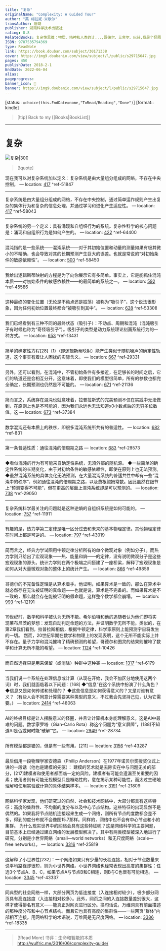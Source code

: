 ```yaml
---
title: "复杂"
originalName: "Complexity: A Guided Tour"
author: "英 梅拉妮·米歇尔"
transAuthor: 唐璐
publisher: 湖南科学技术出版社
rating: 8.8
RelatedBooks: 复杂性思维：物质、精神和人类的计...,哥德尔、艾舍尔、巴赫,我是个怪圈,脑中魅影,隐秩序,数学简史,巴拉巴西网络科学,表象与本质,系统之美,模型思维
ISBN: 9787535794369
type: ReadNote
link: https://book.douban.com/subject/30171338
cover: https://img9.doubanio.com/view/subject/l/public/s29715647.jpg
pages: 450
publishDate: 2018-2-1
EndDate: 2022-06-04
alias:
pageprogress:
banner_icon: 📖
banner: https://img9.doubanio.com/view/subject/l/public/s29715647.jpg
---
```

[status:: `=choice(this.EndDate=none,"ToRead/Reading","Done")`]
[format:: kindle]


>[!tip] Back to my [[Books|BookList]]

---
# 复杂

![复杂|300](https://img9.doubanio.com/view/subject/l/public/s29715647.jpg)

>[!quote]

现在我可以对复杂系统加以定义：复杂系统是由大量组分组成的网络，不存在中央控制， — location: [417]() ^ref-51847

---
复杂系统是由大量组分组成的网络，不存在中央控制，通过简单运作规则产生出复杂的集体行为和复杂的信息处理，并通过学习和进化产生适应性。 — location: [417]() ^ref-58043

---
复杂系统的另一个定义：具有涌现和自组织行为的系统。复杂性科学的核心问题是：涌现和自组织行为是如何产生的。 — location: [422]() ^ref-64400

---
混沌指的是一些系统——混沌系统——对于其初始位置和动量的测量如果有极其微小的不精确，也会导致对其的长期预测产生巨大的误差。也就是常说的“对初始条件的敏感依赖性”。 — location: [500]() ^ref-58450

---
我给出逻辑斯蒂映射的方程是为了向你展示它有多简单。事实上，它是能抓住混沌本质——对初始条件的敏感依赖性——的最简单的系统之一。 — location: [592]() ^ref-45586

---
这种最终的变化位置（无论是不动点还是振荡）被称为“吸引子”，这个说法很形象，因为任何初始位置最终都会“被吸引到其中”。 — location: [628]() ^ref-53308

---
我们已经看到有三种不同的最终状态（吸引子）：不动点、周期和混沌（混沌吸引子有时候也称为“奇怪吸引子”）。吸引子的类型是动力系统理论刻画系统行为的一种方式。 — location: [653]() ^ref-13431

---
简单的确定性方程[28]（1）（即逻辑斯蒂映射）能产生类似于随机噪声的确定性轨道，这个事实有着让人困扰的实际含义。 — location: [667]() ^ref-29331

---
另外，还可以看到，在混沌中，不管初始条件有多接近，在足够长的时间之后，它们的轨道还是会相互分开。这意味着，即使我们的模型很简单，所有的参数也都完全确定，长期预测也仍然是不可能的。 — location: [671]() ^ref-21136

---
简而言之，系统存在混沌也就意味着，拉普拉斯式的完美预测不仅在实践中无法做到，在原则上也是不可能的，因为我们永远也无法知道x0小数点后的无穷多位数值。这 — location: [673]() ^ref-37384

---
数学混沌还有本质上的秩序，即很多混沌系统所共有的普适性。 — location: [682]() ^ref-831

---
第一条普适性质：通往混沌的倍周期之路 — location: [683]() ^ref-28573

---
◆看似混沌的行为有可能来自确定性系统，无须外部的随机源。 ◆一些简单的确定性系统的长期变化，由于对初始条件的敏感依赖性，即使在原则上也无法预测。 ◆虽然混沌系统的具体变化无法预测，在大量混沌系统的普适共性中却有一些“混沌中的秩序”，例如通往混沌的倍周期之路，以及费根鲍姆常数。因此虽然在细节上“预测变得不可能”，但在更高的层面上混沌系统却是可以预测的。 — location: [738]() ^ref-29050

---
复杂系统科学最关注的问题就是这种逆熵的自组织系统是如何可能的。 — location: [757]() ^ref-11911

---
有趣的是，热力学第二定律是唯一区分过去和未来的基本物理定律。其他物理定律在时间上都是可逆的。 — location: [797]() ^ref-43019

---
简而言之，经典力学试图用牛顿定律分析所有的单个微观对象（例如分子）。而热力学则只给出了宏观现象——热、能量和熵——的定律，没有说明微观分子是这些宏观现象的源头。统计力学则在两个极端之间搭建了一座桥梁，解释了宏观现象是如何从对大量微观对象的整体上的统计产生。 — location: [866]() ^ref-49859

---
哥德尔的不完备性定理是从算术着手。他证明，如果算术是一致的，那么在算术中就必然存在无法被证明的真命题——也就是说，算术是不完备的。而如果算术是不一致的，那么就会存在能被证明的假命题，这样整个数学都会崩塌。 — location: [993]() ^ref-12191

---
19世纪时，数学和科学被认为无所不能。希尔伯特和他的追随者认为他们即将实现莱布尼茨的梦想：发现自动判定命题的方法，并证明数学无所不能。类似的，在第2章我们看到，拉普拉斯相信，根据牛顿定律，科学家原则上能预测宇宙将发生的一切。 然而，20世纪早期在数学和物理上的发现表明，这个无所不能实际上并不存在。量子力学和混沌摧垮了精确预测的希望，哥德尔和图灵的结果则摧垮了数学和计算无所不能的希望。 — location: [1124]() ^ref-10426

---
而自然选择只是用来保留（或消除）种群中这种突 — location: [1317]() ^ref-6179

---
当我们说一个系统在处理信息或计算（从现在开始，我会不加区分地使用这两个词）时，我们就面临着以下问题：[168] ◆“信息”在这个系统中扮演了什么角色？ ◆信息又是如何传递和处理的？ ◆这些信息是如何获得意义的？又是对谁有意义？（有些人会不同意计算需要某种类型的意义，不过我会先坚持己见，认为它需要。） — location: [2414]() ^ref-48063

---
AI的终极目标是让人摆脱意义的怪圈，并且让计算机本身能理解意义。这是AI中最难的问题。数学家罗塔（Gian-Carlo Rota）称这个问题为“意义屏障”，[188]不知道AI是否或何时能“破解”它。 — location: [2949]() ^ref-28734

---
所有模型都是错的，但是有一些有用。[211] — location: [3156]() ^ref-43287

---
最后借用一段物理学家安德森（Phillip Anderson）在1977年诺贝尔奖授奖仪式上讲的一段话（他也是建模的先驱）： 建模的艺术就是去除实在中与问题无关的部分，[217]建模者和使用者都面临一定的风险。建模者有可能会遗漏至关重要的因素；使用者则有可能无视模型只是概略性的，意在揭示某种可能性，而太过生硬地理解和使用实验或计算的具体结果样本。 — location: [3191]() ^ref-21809

---
网络科学家发现，他们研究过的自然、社会和技术网络中，大部分都具有这些特征：高度的集群性、不均衡的度分布以及中心节点结构。这些特征的出现显然不是偶然的。如果我将节点随机连接起来生成一个网络，则所有节点的度数都会差不多，得到的度分布就不会像图15.7那样。同样的，网络中也不会有中心节点和小的集群。 为什么现实世界中的网络会具有这些特征呢？这是网络科学的主要问题，目前基本上已经通过建立网络的发展模型解决了。其中有两类模型被深入地进行了研究，分别是小世界网络（small—world networks）和无尺度网络（scale—free networks）。 — location: [3316]() ^ref-25819

---
这解释了小世界性[232]：一个网络如果只有少量的长程连接，相对于节点数量来说平均路径却很短，则为小世界网络。小世界网络也经常表现出高度的集群性：任选3个节点A、B、C，如果节点A与节点B和C相连，则B与C也很有可能相连。 — location: [3345]() ^ref-43337

---
同典型的社会网络一样，大部分网页为低连接度（入连接相对较少），极少部分网页具有高连接度（入连接相对较多）。此外，网页之间的入连接数量差别很大，这样才使得排名有意义——能真正对网页进行区分。换句话说，万维网具有前面描述的那种度分布和中心节点结构。而且它也具有高度的集群性——一些网页“群体”内部相互连接。用网络科学的术语说，万维网是无尺度网络。 — location: [3386]() ^ref-18335

---

>[!Read More]
>书评：生命和智能的本质
> http://wulfric.me/2016/06/complexity-guide/